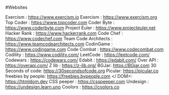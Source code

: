 #Websites

Exercism : https://www.exercism.io
Exercism : https://www.exercism.org
Top Coder : https://www.topcoder.com
Coder Byte : https://www.coderbyte.com
Project Euler : https://www.projecteuler.net
Hacker Rank : https://www.hackerrank.com
Code Chef : https://www.codechef.com
Team Code Architects : https://www.teamcodearchitects.com
CodinGame : https://www.codingame.com
Code Combat : https://www.codecombat.com
Codility : https://www.codility.com/
LeetCode : https://leetcode.com/
Codewars : https://codewars.com/
Edabit : https://edabit.com/
Over API : https://overapi.com/
Z lib : https://z-lib.org/
BGJar: https://BGjar.com
30 Seconds of code: https://30secondsofcode.org
Picular: https://picular.co
freebies by people: https://freebies.bypeople.com
</ DOM>: https://htmldom.dev
CSS peeper : https://csspeeper.com
Undesign : https://undesign.learn.uno
Coolors : https://coolors.co
